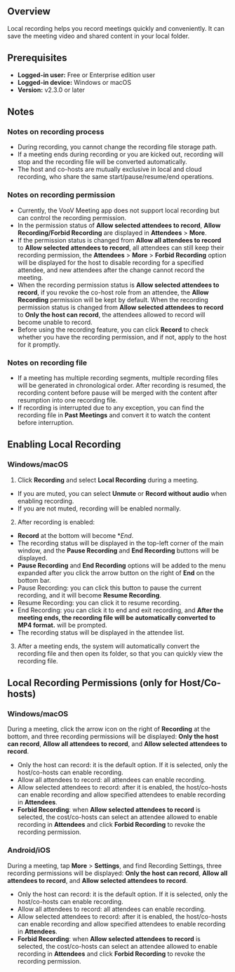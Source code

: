 ## Overview
Local recording helps you record meetings quickly and conveniently. It can save the meeting video and shared content in your local folder.

## Prerequisites
- **Logged-in user:** Free or Enterprise edition user
- **Logged-in device:** Windows or macOS
- **Version:** v2.3.0 or later

## Notes
### Notes on recording process
- During recording, you cannot change the recording file storage path.
- If a meeting ends during recording or you are kicked out, recording will stop and the recording file will be converted automatically.
- The host and co-hosts are mutually exclusive in local and cloud recording, who share the same start/pause/resume/end operations.

### Notes on recording permission
- Currently, the VooV Meeting app does not support local recording but can control the recording permission.
- In the permission status of **Allow selected attendees to record**, **Allow Recording/Forbid Recording** are displayed in **Attendees** > **More**.
- If the permission status is changed from **Allow all attendees to record** to **Allow selected attendees to record**, all attendees can still keep their recording permission, the **Attendees** > **More** > **Forbid Recording** option will be displayed for the host to disable recording for a specified attendee, and new attendees after the change cannot record the meeting.
- When the recording permission status is **Allow selected attendees to record**, if you revoke the co-host role from an attendee, the **Allow Recording** permission will be kept by default. When the recording permission status is changed from **Allow selected attendees to record** to **Only the host can record**, the attendees allowed to record will become unable to record.
- Before using the recording feature, you can click **Record** to check whether you have the recording permission, and if not, apply to the host for it promptly.

### Notes on recording file
- If a meeting has multiple recording segments, multiple recording files will be generated in chronological order. After recording is resumed, the recording content before pause will be merged with the content after resumption into one recording file.
- If recording is interrupted due to any exception, you can find the recording file in **Past Meetings** and convert it to watch the content before interruption.


## Enabling Local Recording
### Windows/macOS
1. Click **Recording** and select **Local Recording** during a meeting.
 - If you are muted, you can select **Unmute** or **Record without audio** when enabling recording.
 - If you are not muted, recording will be enabled normally.
2. After recording is enabled:
 - **Record** at the bottom will become **End*.
 - The recording status will be displayed in the top-left corner of the main window, and the **Pause Recording** and **End Recording** buttons will be displayed.
 - **Pause Recording** and **End Recording** options will be added to the menu expanded after you click the arrow button on the right of **End** on the bottom bar.
 - Pause Recording: you can click this button to pause the current recording, and it will become **Resume Recording**.
 - Resume Recording: you can click it to resume recording.
 - End Recording: you can click it to end and exit recording, and **After the meeting ends, the recording file will be automatically converted to MP4 format.** will be prompted.
 - The recording status will be displayed in the attendee list.
3. After a meeting ends, the system will automatically convert the recording file and then open its folder, so that you can quickly view the recording file.

## Local Recording Permissions (only for Host/Co-hosts)

### Windows/macOS
During a meeting, click the arrow icon on the right of **Recording** at the bottom, and three recording permissions will be displayed: **Only the host can record**, **Allow all attendees to record**, and **Allow selected attendees to record**.
- Only the host can record: it is the default option. If it is selected, only the host/co-hosts can enable recording.
- Allow all attendees to record: all attendees can enable recording.
- Allow selected attendees to record: after it is enabled, the host/co-hosts can enable recording and allow specified attendees to enable recording in **Attendees**.
 - **Forbid Recording**: when **Allow selected attendees to record** is selected, the cost/co-hosts can select an attendee allowed to enable recording in **Attendees** and click **Forbid Recording** to revoke the recording permission.

### Android/iOS
During a meeting, tap **More** > **Settings**, and find Recording Settings, three recording permissions will be displayed: **Only the host can record**, **Allow all attendees to record**, and **Allow selected attendees to record**.
- Only the host can record: it is the default option. If it is selected, only the host/co-hosts can enable recording.
- Allow all attendees to record: all attendees can enable recording.
- Allow selected attendees to record: after it is enabled, the host/co-hosts can enable recording and allow specified attendees to enable recording in **Attendees**.
 - **Forbid Recording**: when **Allow selected attendees to record** is selected, the cost/co-hosts can select an attendee allowed to enable recording in **Attendees** and click **Forbid Recording** to revoke the recording permission.

